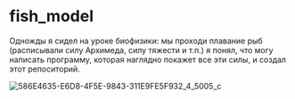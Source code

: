 # fish_model
Одножды я сидел на уроке биофизики:
мы проходи плавание рыб (расписывали силу Архимеда, силу тяжести и т.п.) я понял, что могу написать программу, которая наглядно покажет все эти силы, и создал этот репоситорий.

![586E4635-E6D8-4F5E-9843-311E9FE5F932_4_5005_c](https://user-images.githubusercontent.com/105227962/228889717-92beb0eb-a6e5-47d4-a664-33b85be5ae58.jpeg)
